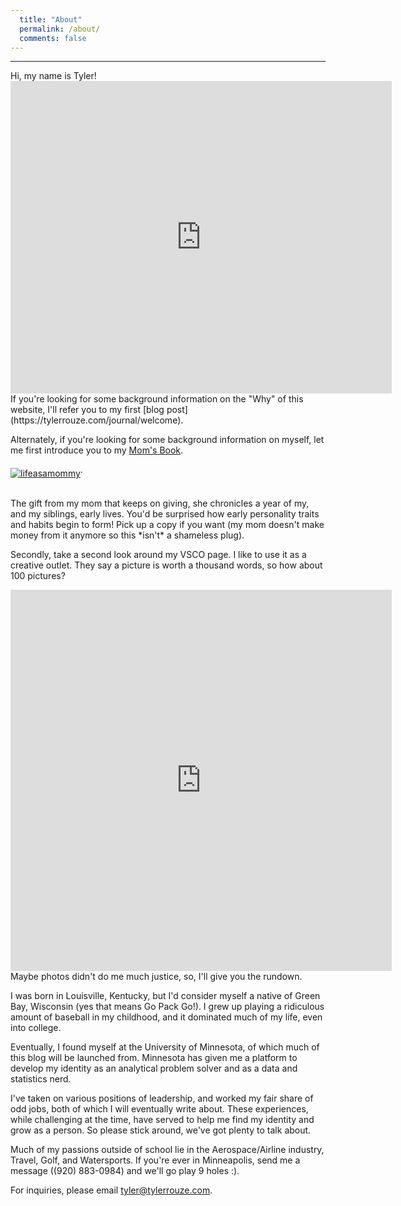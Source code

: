 ```yaml
---
  title: "About"
  permalink: /about/
  comments: false
---
```

<hr>
Hi, my name is Tyler!

<iframe src="https://vsco.co/tylerrouze/media/58718be07d4c960605a2fcd4" style="border:none;" height="500" width="610"></iframe>
<br>
If you're looking for some background information on the
"Why" of this website, I'll refer you to my first [blog post](https://tylerrouze.com/journal/welcome).

Alternately, if you're looking for some background information on myself, let me first introduce you
to my [Mom's Book](https://www.amazon.com/Life-As-Mommy-Cathy-Spigarelli/dp/1598581244/ref=sr_1_1?keywords=life+as+a+mommy+cathy+spigarelli&qid=1569385541&sr=8-1).
<br>

<a href="https://www.amazon.com/Life-As-Mommy-Cathy-Spigarelli/dp/1598581244/ref=sr_1_1?keywords=life+as+a+mommy+cathy+spigarelli&qid=1569385541&sr=8-1"><img src="{{site.url }}{{site.baseurl }}/images/lifeasamommy.jpg" alt="lifeasamommy" target="_blank" align="middle"></a>.

<br>
The gift from my mom that keeps on giving, she chronicles a year of my, and my siblings, early lives. You'd be surprised how early personality traits and habits begin to form! Pick up a copy if you want (my mom doesn't make money from it anymore so this *isn't* a shameless plug).

Secondly, take a second look around my VSCO page. I like to use it as a creative outlet.
They say a picture is worth a thousand words, so how about 100 pictures?
<br>
<iframe src="https://vsco.co/tylerrouze/images/1" style="border:none;" height="610" width="610"></iframe>
<br>
Maybe photos didn't do me much justice, so, I'll give you the rundown.

I was born in Louisville, Kentucky, but I'd consider myself a native of Green Bay, Wisconsin
(yes that means Go Pack Go!). I grew up playing a ridiculous amount of baseball in
my childhood, and it dominated much of my life, even into college.

Eventually, I found myself at the University of Minnesota, of which much of this blog
will be launched from. Minnesota has given me a platform to develop my identity
as an analytical problem solver and as a data and statistics nerd.

I've taken on various positions of leadership, and worked my fair share of odd
jobs, both of which I will eventually write about. These experiences, while challenging at the time,
have served to help me find my identity and grow as a person. So please stick around, we've
got plenty to talk about.

Much of my passions outside of school lie in the Aerospace/Airline industry, Travel,
Golf, and Watersports. If you're ever in Minneapolis, send me a message ((920) 883-0984)
and we'll go play 9 holes :).

For inquiries, please email [tyler@tylerrouze.com](mailto:tyler@tylerrouze.com).
